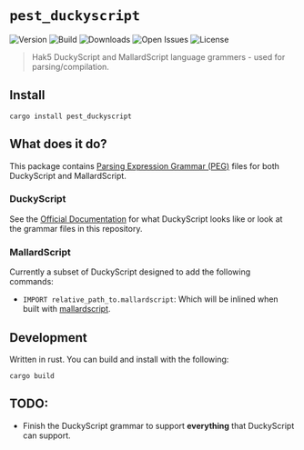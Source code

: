 # `pest_duckyscript`

![Version](https://img.shields.io/crates/v/pest_duckyscript?style=flat-square)
![Build](https://img.shields.io/travis/Nate-Wilkins/pest_duckyscript/main?style=flat-square)
![Downloads](https://img.shields.io/crates/d/pest_duckyscript?color=%230E0&style=flat-square)
![Open Issues](https://img.shields.io/github/issues-raw/Nate-Wilkins/pest_duckyscript?style=flat-square)
![License](https://img.shields.io/github/license/Nate-Wilkins/pest_duckyscript?color=%2308F&style=flat-square)

> Hak5 DuckyScript and MallardScript language grammers - used for parsing/compilation.

## Install

```
cargo install pest_duckyscript
```

## What does it do?

This package contains [Parsing Expression Grammar (PEG)](https://en.wikipedia.org/wiki/Parsing_expression_grammar) files
for both DuckyScript and MallardScript.

### DuckyScript

See the [Official Documentation](https://docs.hak5.org/hak5-usb-rubber-ducky/duckyscript-tm-quick-reference) for what
DuckyScript looks like or look at the grammar files in this repository.

### MallardScript

Currently a subset of DuckyScript designed to add the following commands:

- `IMPORT relative_path_to.mallardscript`: Which will be inlined when built with
  [mallardscript](https://github.com/Nate-Wilkins/mallardscript).

## Development

Written in rust. You can build and install with the following:

```
cargo build
```

## TODO:

- Finish the DuckyScript grammar to support **everything** that DuckyScript can support.
